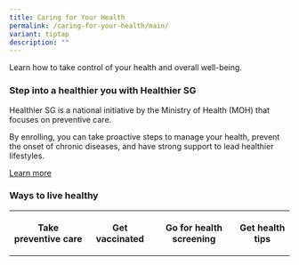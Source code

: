 ```yaml
---
title: Caring for Your Health
permalink: /caring-for-your-health/main/
variant: tiptap
description: ""
---
```

<p>Learn how to take control of your health and overall well-being.</p><p></p><h3>Step into a healthier you with Healthier SG</h3><p></p><p>Healthier SG is a national initiative by the Ministry of Health (MOH) that focuses on preventive care.</p><p></p><p>By enrolling, you can take proactive steps to manage your health, prevent the onset of chronic diseases, and have strong support to lead healthier lifestyles.</p><p></p><p><a href="https://www.healthiersg.gov.sg/" rel="noopener noreferrer nofollow" target="_blank">Learn more</a></p><h3>Ways to live healthy</h3><table><tbody><tr><th rowspan="1" colspan="1"><p>Take preventive care</p></th><th rowspan="1" colspan="1"><p>Get vaccinated</p></th><th rowspan="1" colspan="1"><p>Go for health screening</p></th><th rowspan="1" colspan="1"><p>Get health tips</p></th></tr></tbody></table><p></p>